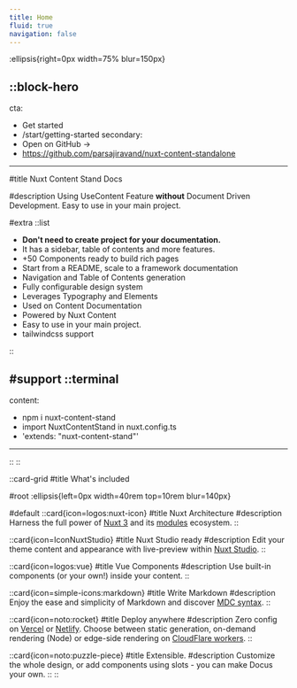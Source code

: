 ```yaml
---
title: Home
fluid: true
navigation: false
---
```


:ellipsis{right=0px width=75% blur=150px}

::block-hero
---
cta:
  - Get started
  - /start/getting-started
secondary:
  - Open on GitHub →
  - https://github.com/parsajiravand/nuxt-content-standalone
---

#title
Nuxt Content Stand Docs

#description
Using UseContent Feature **without** Document Driven Development.
Easy to use in your main project.

#extra
  ::list
  - **Don't need to create project for your documentation.**
  - It has a sidebar, table of contents and more features.
  - +50 Components ready to build rich pages
  - Start from a README, scale to a framework documentation
  - Navigation and Table of Contents generation
  - Fully configurable design system
  - Leverages Typography and Elements
  - Used on Content Documentation
  - Powered by Nuxt Content
  - Easy to use in your main project.
  - tailwindcss support

  ::

#support
  ::terminal
  ---
  content:
  - npm i nuxt-content-stand
  - import NuxtContentStand  in nuxt.config.ts
  - 'extends: "nuxt-content-stand"'
  ---
  ::
::

::card-grid
#title
What's included

#root
:ellipsis{left=0px width=40rem top=10rem blur=140px}

#default
  ::card{icon=logos:nuxt-icon}
  #title
  Nuxt Architecture
  #description
  Harness the full power of [Nuxt 3](https://v3.nuxtjs.org) and its [modules](https://modules.nuxtjs.org) ecosystem.
  ::

  ::card{icon=IconNuxtStudio}
  #title
  Nuxt Studio ready
  #description
  Edit your theme content and appearance with live-preview within [Nuxt Studio](https://nuxt.studio).
  ::

  ::card{icon=logos:vue}
  #title
  Vue Components
  #description
  Use built-in components (or your own!) inside your content.
  ::

  ::card{icon=simple-icons:markdown}
  #title
  Write Markdown
  #description
  Enjoy the ease and simplicity of Markdown and discover [MDC syntax](https://content.nuxtjs.org/guide/writing/mdc).
  ::

  ::card{icon=noto:rocket}
  #title
  Deploy anywhere
  #description
  Zero config on [Vercel](https://vercel.com) or [Netlify](https://netlify.com). Choose between static generation, on-demand rendering (Node) or edge-side rendering on [CloudFlare workers](https://workers.cloudflare.com).
  ::

  ::card{icon=noto:puzzle-piece}
  #title
  Extensible.
  #description
  Customize the whole design, or add components using slots - you can make Docus your own.
  ::
::
